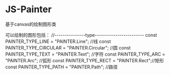 # JS-Painter
基于canvas的绘制图形类

可以绘制的图形包括：
//---------------type------------------------
const PAINTER_TYPE_LINE = "PAINTER.Line"; //线
const PAINTER_TYPE_CIRCULAR = "PAINTER.Circular"; //圆
const PAINTER_TYPE_TEXT = "PAINTER.Text"; //字符
const PAINTER_TYPE_ARC = "PAINTER.Arc"; //弧形
const PAINTER_TYPE_RECT = "PAINTER.Rect";//矩形
const PAINTER_TYPE_PATH = "PAINTER.Path"; //路径
